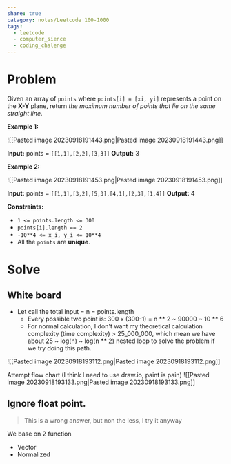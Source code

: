```yaml
---
share: true
catagory: notes/Leetcode 100-1000
tags:
  - leetcode
  - computer_sience
  - coding_chalenge
---
```

# Problem

Given an array of `points` where `points[i] = [xi, yi]` represents a point on the **X-Y** plane, return _the maximum number of points that lie on the same straight line_.

**Example 1:**

![[Pasted image 20230918191443.png|Pasted image 20230918191443.png]]

**Input:** points = `[[1,1],[2,2],[3,3]]`
**Output:** 3

**Example 2:**

![[Pasted image 20230918191453.png|Pasted image 20230918191453.png]]

**Input:** points = `[[1,1],[3,2],[5,3],[4,1],[2,3],[1,4]]`
**Output:** 4

**Constraints:**

- `1 <= points.length <= 300`
- `points[i].length == 2`
- `-10**4 <= x_i, y_i <= 10**4`
- All the `points` are **unique**.

# Solve

## White board 

- Let call the total input = n = points.length
    - Every possible two point is: 300 x (300-1) = n ** 2 ~ 90000 ~ 10 ** 6
    - For normal calculation, I don't want my theoretical calculation complexity (time complexity) > 25_000_000, which mean we have about 25 ~ log(n) ~ log(n ** 2) nested loop to solve the problem if we try doing this path.
    
![[Pasted image 20230918193112.png|Pasted image 20230918193112.png]]

Attempt flow chart (I think I need to use draw.io, paint is pain)
![[Pasted image 20230918193133.png|Pasted image 20230918193133.png]]
## Ignore float point.

> This is a wrong answer, but non the less, I try it anyway

We base on 2 function
- Vector
- Normalized

```

```
